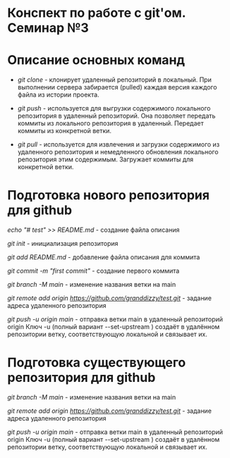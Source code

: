 # Конспект по работе с git'ом. Семинар №3

# Описание основных команд

* *git clone* - клонирует удаленный репозиторий в локальный. При выполнении сервера забирается (pulled) каждая версия каждого файла из истории проекта.

* *git push* - используется для выгрузки содержимого локального репозитория в удаленный репозиторий. Она позволяет передать коммиты из локального репозитория в удаленный. Передает коммиты из конкретной ветки.

* *git pull* - используется для извлечения и загрузки содержимого из удаленного репозитория и немедленного обновления локального репозитория этим содержимым. Загружает коммиты для конкретной ветки.

# Подготовка нового репозитория для github

*echo "# test" >> README.md* - создание файла описания

*git init* - инициализация репозитория

*git add README.md* - добавление файла описания для коммита

*git commit -m "first commit"* - создание первого коммита 

*git branch -M main* - изменение названия ветки на main

*git remote add origin https://github.com/granddizzy/test.git* - задание адреса удаленного репозитория 

*git push -u origin main* - отправка ветки main в удаленный репозиторий origin Ключ -u (полный вариант --set-upstream ) создаёт в удалённом репозитории ветку, соответствующую локальной и связывает их.

# Подготовка существующего репозитория для github

*git branch -M main* - изменение названия ветки на main

*git remote add origin https://github.com/granddizzy/test.git* - задание адреса удаленного репозитория 

*git push -u origin main* - отправка ветки main в удаленный репозиторий origin Ключ -u (полный вариант --set-upstream ) создаёт в удалённом репозитории ветку, соответствующую локальной и связывает их.